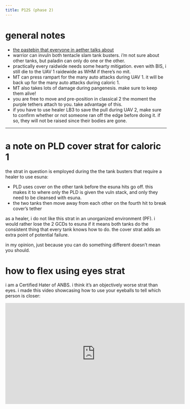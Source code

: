 ```yaml
---
title: P12S (phase 2)
---
```


# general notes
- [the pastebin that everyone in aether talks about](https://pastebin.com/gc93tBFY)
- warrior can invuln both tentacle slam tank busters. i’m not sure about other tanks, but paladin can only do one or the other.
- practically every raidwide needs some hearty mitigation. even with BIS, i still die to the UAV 1 raidewide as WHM if there’s no mit.
- MT can press rampart for the many auto attacks during UAV 1. it will be back up for the many auto attacks during caloric 1.
- MT also takes lots of damage during pangenesis. make sure to keep them alive!
- you are free to move and pre-position in classical 2 the moment the purple tethers attach to you. take advantage of this.
- if you have to use healer LB3 to save the pull during UAV 2, make sure to confirm whether or not someone ran off the edge before doing it. if so, they will not be raised since their bodies are gone.
---
# a note on PLD cover strat for caloric 1

the strat in question is employed during the the tank busters that require a healer to use esuna:

- PLD uses cover on the other tank before the esuna hits go off. this makes it to where only the PLD is given the vuln stack, and only they need to be cleansed with esuna.
- the two tanks then move away from each other on the fourth hit to break cover’s tether

as a healer, i do not like this strat in an unorganized environment (PF). i would rather lose the 2 GCDs to esuna if it means both tanks do the consistent thing that every tank knows how to do. the cover strat adds an extra point of potential failure.

in my opinion, just because you can do something different doesn’t mean you should.

# how to flex using eyes strat

i am a Certified Hater of ANBS. i think it’s an objectively worse strat than eyes. i made this video showcasing how to use your eyeballs to tell which person is closer:

<iframe width="560" height="315" src="https://www.youtube.com/embed/Vzo7x1kFZFk?si=Zzp9qnHIhMyz4VIT" title="YouTube video player" frameborder="0" allow="accelerometer; autoplay; clipboard-write; encrypted-media; gyroscope; picture-in-picture; web-share" allowfullscreen></iframe>